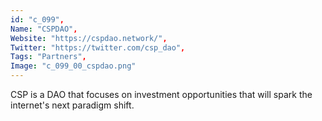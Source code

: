```yaml
--- 
id: "c_099", 
Name: "CSPDAO", 
Website: "https://cspdao.network/", 
Twitter: "https://twitter.com/csp_dao", 
Tags: "Partners", 
Image: "c_099_00_cspdao.png" 
--- 
```

<!--lang:en--> 
CSP is a DAO that focuses on investment opportunities that will spark the internet's next paradigm shift.
<!--lang:es--] 
CSP es un DAO que se enfoca en oportunidades de inversión que impulsarán el próximo cambio de paradigma de Internet.
<!--lang:de--] 
CSP ist ein DAO, das sich auf Investitionsmöglichkeiten konzentriert, die den nächsten Paradigmenwechsel im Internet auslösen werden.
<!--lang:fr--] 
CSP est un DAO qui se concentre sur les opportunités d'investissement qui déclencheront le prochain changement de paradigme d'Internet.
<!--lang:pl--] 
CSP to organizacja DAO, która koncentruje się na możliwościach inwestycyjnych, które zapoczątkują kolejną zmianę paradygmatu Internetu.
<!--lang:uk--] 
CSP — це DAO, який зосереджується на інвестиційних можливостях, які спровокують наступну зміну парадигми Інтернету.
[!--lang:*--> 
